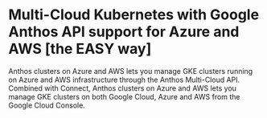 # Multi-Cloud Kubernetes with Google Anthos API support for Azure and AWS [the EASY way]


Anthos clusters on Azure and AWS lets you manage GKE clusters running on Azure and AWS infrastructure through the Anthos Multi-Cloud API. Combined with Connect, Anthos clusters on Azure and AWS lets you manage GKE clusters on both Google Cloud, Azure and AWS from the Google Cloud Console.
